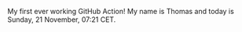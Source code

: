 My first ever working GitHub Action!
My name is Thomas and today is Sunday, 21 November, 07:21 CET. 
